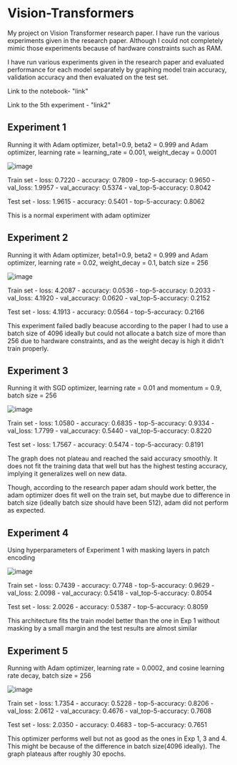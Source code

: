 # Vision-Transformers

My project on Vision Transformer research paper. I have run the various experiments given in the research paper. Although I could not completely mimic those experiments because of hardware constraints such as RAM.

I have run various experiments given in the research paper and evaluated performance for each model separately by graphing model train accuracy, validation accuracy and then evaluated on the test set.

Link to the notebook- "link"

Link to the 5th experiment - "link2"

## Experiment 1

Running it with Adam optimizer, beta1=0.9, beta2 = 0.999 and Adam optimizer, learning rate = learning_rate = 0.001, weight_decay = 0.0001


![image](https://user-images.githubusercontent.com/92864931/217338713-aa27eb5f-bb1e-4757-85d8-b9a37d22b624.png)

Train set - loss: 0.7220 - accuracy: 0.7809 - top-5-accuracy: 0.9650 - val_loss: 1.9957 - val_accuracy: 0.5374 - val_top-5-accuracy: 0.8042

Test set - loss: 1.9615 - accuracy: 0.5401 - top-5-accuracy: 0.8062

This is a normal experiment with adam optimizer 

## Experiment 2

Running it with Adam optimizer, beta1=0.9, beta2 = 0.999 and Adam optimizer, learning rate = 0.02, weight_decay = 0.1, batch size = 256

![image](https://user-images.githubusercontent.com/92864931/217511736-74f01e67-15c5-4b47-aad1-d7a4c0a08828.png)


Train set - loss: 4.2087 - accuracy: 0.0536 - top-5-accuracy: 0.2033 - val_loss: 4.1920 - val_accuracy: 0.0620 - val_top-5-accuracy: 0.2152

Test set - loss: 4.1913 - accuracy: 0.0564 - top-5-accuracy: 0.2166

This experiment failed badly beacuse according to the paper I had to use a batch size of 4096 ideally but could not allocate a batch size of more than 256 due to hardware  constraints, and as the weight decay is high it didn't train properly.

## Experiment 3

Running it with SGD optimizer, learning rate = 0.01 and momentum = 0.9, batch size = 256

![image](https://user-images.githubusercontent.com/92864931/217513460-37bd67c1-eb0d-4804-b201-36a2f1245019.png)

Train set - loss: 1.0580 - accuracy: 0.6835 - top-5-accuracy: 0.9334 - val_loss: 1.7799 - val_accuracy: 0.5440 - val_top-5-accuracy: 0.8220

Test set - loss: 1.7567 - accuracy: 0.5474 - top-5-accuracy: 0.8191

The graph does not plateau and reached the said accuracy smoothly. It does not fit the training data that well but has the highest testing accuracy, implying it generalizes well on new data.

Though, according to the research paper adam should work better, the adam optimizer does fit well on the train set, but maybe due to difference in batch size (ideally batch size should have been 512), adam did not perform as expected. 

## Experiment 4

Using hyperparameters of Experiment 1 with masking layers in patch encoding

![image](https://user-images.githubusercontent.com/92864931/217514008-49582432-1c91-4674-9c82-5753609004a0.png)

Train set - loss: 0.7439 - accuracy: 0.7748 - top-5-accuracy: 0.9629 - val_loss: 2.0098 - val_accuracy: 0.5418 - val_top-5-accuracy: 0.8054

Test set - loss: 2.0026 - accuracy: 0.5387 - top-5-accuracy: 0.8059

This architecture fits the train model better than the one in Exp 1 without masking by a small margin and the test results are almost similar

## Experiment 5

Running with Adam optimizer, learning rate = 0.0002, and cosine learning rate decay, batch size = 256

![image](https://user-images.githubusercontent.com/92864931/217517123-4a0e8935-d111-4420-b069-fb2c7257abec.png)

Train set - loss: 1.7354 - accuracy: 0.5228 - top-5-accuracy: 0.8206 - val_loss: 2.0612 - val_accuracy: 0.4676 - val_top-5-accuracy: 0.7608

Test set - loss: 2.0350 - accuracy: 0.4683 - top-5-accuracy: 0.7651

This optimizer performs well but not as good as the ones in Exp 1, 3 and 4. This might be because of the difference in batch size(4096 ideally). The graph plateaus after roughly 30 epochs.



